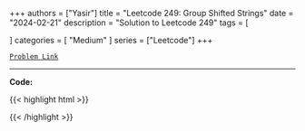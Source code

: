 
+++
authors = ["Yasir"]
title = "Leetcode 249: Group Shifted Strings"
date = "2024-02-21"
description = "Solution to Leetcode 249"
tags = [
    
]
categories = [
    "Medium"
]
series = ["Leetcode"]
+++



[`Problem Link`](https://leetcode.com/problems/group-shifted-strings/description/)

---

**Code:**

{{< highlight html >}}

{{< /highlight >}}

